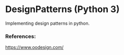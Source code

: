 # DesignPatterns (Python 3)

Implementing design patterns in python. 

### References: 
https://www.oodesign.com/
